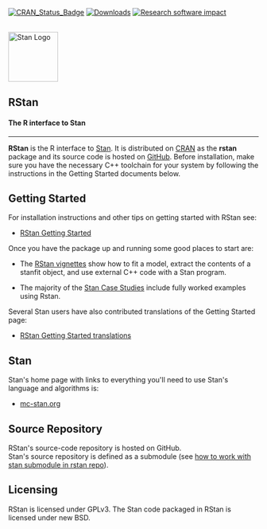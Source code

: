 [![CRAN\_Status\_Badge](https://www.r-pkg.org/badges/version/rstan?color=blue)](https://cran.r-project.org/package=rstan)
[![Downloads](https://cranlogs.r-pkg.org/badges/rstan?color=blue)](https://cran.rstudio.com/package=rstan)
[![Research software impact](http://depsy.org/api/package/cran/rstan/badge.svg)](http://depsy.org/package/r/rstan)

<br>
<div style="text-align:left">
<span><a href="https://mc-stan.org">
<img src="https://raw.githubusercontent.com/stan-dev/logos/master/logo_tm.png" width=100 alt="Stan Logo"/></a><h2><strong>RStan</strong></h2><h4>The R interface to Stan</h4></span>
</div>

-----
**RStan** is the R interface to [Stan](https://mc-stan.org). It is distributed
on [CRAN](https://CRAN.R-project.org/package=rstan) as the **rstan** package and
its source code is hosted on [GitHub](https://github.com/stan-dev/rstan). Before
installation, make sure you have the necessary C++ toolchain for your system by
following the instructions in the Getting Started documents below.

## Getting Started

For installation instructions and other tips on getting started with RStan see:

* [RStan Getting Started](https://github.com/stan-dev/rstan/wiki/RStan-Getting-Started)

Once you have the package up and running some good places to start are: 

* The [RStan vignettes](https://mc-stan.org/rstan/articles/) show how to fit a
model, extract the contents of a stanfit object, and use external C++ code with
a Stan program.

* The majority of the [Stan Case Studies](https://mc-stan.org/users/documentation/case-studies.html) 
include fully worked examples using Rstan.

Several Stan users have also contributed translations of the Getting Started page:

* [RStan Getting Started translations](https://github.com/stan-dev/rstan/#getting-started)


## Stan

Stan's home page with links to everything you'll need to use Stan's language and algorithms is:

* [mc-stan.org](https://mc-stan.org) 

## Source Repository

RStan's source-code repository is hosted on GitHub.  
Stan's source repository is defined as a submodule (see [how to work with stan submodule in rstan repo](https://github.com/stan-dev/rstan/wiki/How-to-work-with-the-stan-submodule-in-rstan-repo%3F)).

## Licensing

RStan is licensed under GPLv3. The Stan code packaged in RStan is licensed under new BSD.
